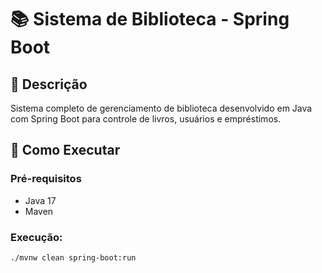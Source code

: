 # 📚 Sistema de Biblioteca - Spring Boot

## 🎯 Descrição
Sistema completo de gerenciamento de biblioteca desenvolvido em Java com Spring Boot para controle de livros, usuários e empréstimos.

## 🚀 Como Executar

### Pré-requisitos
- Java 17
- Maven

### Execução:
```bash
./mvnw clean spring-boot:run
